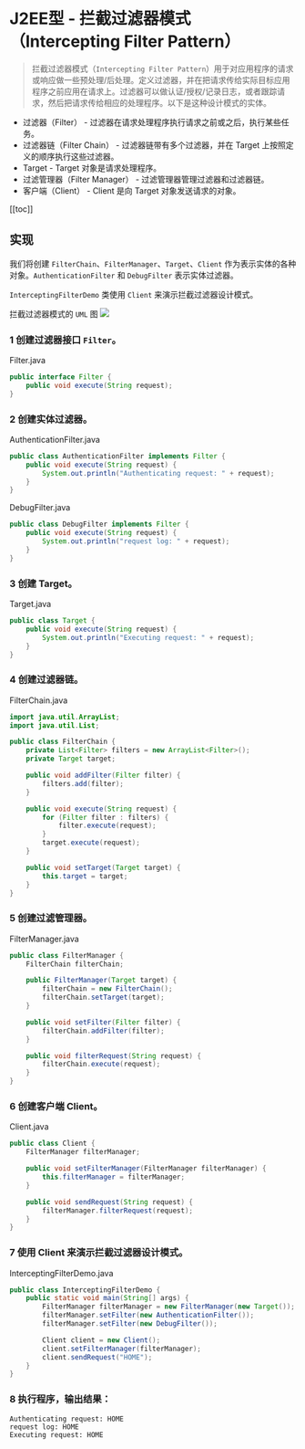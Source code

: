 # J2EE型 - 拦截过滤器模式（Intercepting Filter Pattern）
> 拦截过滤器模式（`Intercepting Filter Pattern`）用于对应用程序的请求或响应做一些预处理/后处理。定义过滤器，并在把请求传给实际目标应用程序之前应用在请求上。过滤器可以做认证/授权/记录日志，或者跟踪请求，然后把请求传给相应的处理程序。以下是这种设计模式的实体。

- 过滤器（Filter） - 过滤器在请求处理程序执行请求之前或之后，执行某些任务。
- 过滤器链（Filter Chain） - 过滤器链带有多个过滤器，并在 Target 上按照定义的顺序执行这些过滤器。
- Target - Target 对象是请求处理程序。
- 过滤管理器（Filter Manager） - 过滤管理器管理过滤器和过滤器链。
- 客户端（Client） - Client 是向 Target 对象发送请求的对象。

[[toc]]
## 实现


我们将创建 `FilterChain`、`FilterManager`、`Target`、`Client` 作为表示实体的各种对象。`AuthenticationFilter` 和 `DebugFilter` 表示实体过滤器。

`InterceptingFilterDemo` 类使用 `Client` 来演示拦截过滤器设计模式。

拦截过滤器模式的 `UML` 图
![](https://cdn.jsdelivr.net/gh/janker0718/image_store@master/img/20220404001303.png)
### 1 创建过滤器接口 `Filter`。
Filter.java
```java
public interface Filter {
    public void execute(String request);
}
```
### 2 创建实体过滤器。

AuthenticationFilter.java
```java
public class AuthenticationFilter implements Filter {
    public void execute(String request) {
        System.out.println("Authenticating request: " + request);
    }
}
```
DebugFilter.java
```java
public class DebugFilter implements Filter {
    public void execute(String request) {
        System.out.println("request log: " + request);
    }
}
``` 
### 3 创建 Target。

Target.java
```java
public class Target {
    public void execute(String request) {
        System.out.println("Executing request: " + request);
    }
}
```
### 4 创建过滤器链。

FilterChain.java
```java
import java.util.ArrayList;
import java.util.List;

public class FilterChain {
    private List<Filter> filters = new ArrayList<Filter>();
    private Target target;

    public void addFilter(Filter filter) {
        filters.add(filter);
    }

    public void execute(String request) {
        for (Filter filter : filters) {
            filter.execute(request);
        }
        target.execute(request);
    }

    public void setTarget(Target target) {
        this.target = target;
    }
}
```
### 5 创建过滤管理器。

FilterManager.java
```java
public class FilterManager {
    FilterChain filterChain;

    public FilterManager(Target target) {
        filterChain = new FilterChain();
        filterChain.setTarget(target);
    }

    public void setFilter(Filter filter) {
        filterChain.addFilter(filter);
    }

    public void filterRequest(String request) {
        filterChain.execute(request);
    }
}
```
### 6 创建客户端 Client。

Client.java
```java
public class Client {
    FilterManager filterManager;

    public void setFilterManager(FilterManager filterManager) {
        this.filterManager = filterManager;
    }

    public void sendRequest(String request) {
        filterManager.filterRequest(request);
    }
}
```
### 7 使用 Client 来演示拦截过滤器设计模式。

InterceptingFilterDemo.java
```java
public class InterceptingFilterDemo {
    public static void main(String[] args) {
        FilterManager filterManager = new FilterManager(new Target());
        filterManager.setFilter(new AuthenticationFilter());
        filterManager.setFilter(new DebugFilter());

        Client client = new Client();
        client.setFilterManager(filterManager);
        client.sendRequest("HOME");
    }
}
```
### 8 执行程序，输出结果：

```shell
Authenticating request: HOME
request log: HOME
Executing request: HOME
```